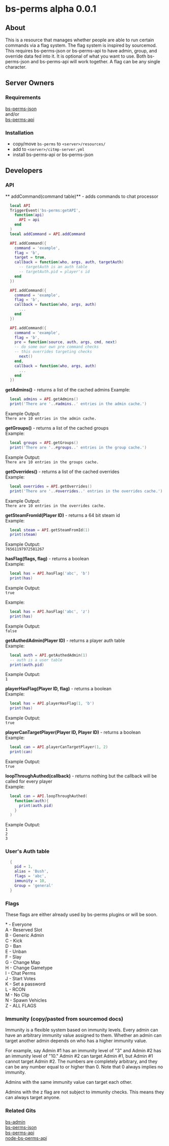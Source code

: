 # bs-perms alpha 0.0.1

## About  
This is a resource that manages whether people are able to run certain commands via a flag system.  The flag system is inspired by sourcemod.  This requires bs-perms-json or bs-perms-api to have admin, group, and override data fed into it.  It is optional of what you want to use.  Both bs-perms-json and bs-perms-api will work together.  A flag can be any single character.  

## Server Owners

### Requirements
[bs-perms-json](https://github.com/busheezy/bs-perms-json)  
and/or  
[bs-perms-api](https://github.com/busheezy/bs-perms-api)  

### Installation
 - copy/move ``bs-perms`` to ``<server>/resources/``
 - add to ``<server>/citmp-server.yml``
 - install bs-perms-api or bs-perms-json

## Developers  

### API  

** addCommand(command table)** - adds commands to chat processor
```Lua
  local API
  TriggerEvent('bs-perms:getAPI',
    function(api)
      API = api
    end
  )
  local addCommand = API.addCommand
```
```Lua
  API.addCommand({
    command = 'example',
    flag = 'b',
    target = true,
    callback = function(who, args, auth, targetAuth)
      -- targetAuth is an auth table
      -- targetAuth.pid = player's id
    end
  })
```
```Lua
  API.addCommand({
    command = 'example',
    flag = 'b',
    callback = function(who, args, auth)
      ...
    end
  })
```
```Lua
  API.addCommand({
    command = 'example',
    flag = 'b',
    pre = function(source, auth, args, cmd, next)
    -- do some our own pre command checks
    -- this overrides targeting checks
      next()
    end,
    callback = function(who, args, auth)
      ...
    end
  })
```

**getAdmins()** - returns a list of the cached admins
Example:  
```Lua
  local admins = API.getAdmins()
  print('There are '..#admins..' entries in the admin cache.')
```
Example Output:  
``There are 10 entries in the admin cache.``


**getGroups()** - returns a list of the cached groups  
Example:  
```Lua
  local groups = API.getGroups()
  print('There are '..#groups..' entries in the group cache.')
```
Example Output:  
``There are 10 entries in the groups cache.``


**getOverrides()** - returns a list of the cached overrides  
Example:  
```Lua
  local overrides = API.getOverrides()
  print('There are '..#overrides..' entries in the overrides cache.')
```
Example Output:  
``There are 10 entries in the overrides cache.``


**getSteamFromId(Player ID)** - returns a 64 bit steam id  
Example:
```Lua
  local steam = API.getSteamFromId(1)
  print(steam)
```
Example Output:  
``76561197972581267``


**hasFlag(flags, flag)** - returns a boolean  
Example:
```Lua
  local has = API.hasFlag('abc', 'b')
  print(has)
```
Example Output:  
``true``


Example:
```Lua
  local has = API.hasFlag('abc', 'z')
  print(has)
```
Example Output:  
``false``


**getAuthedAdmin(Player ID)** - returns a player auth table  
Example:
```Lua
  local auth = API.getAuthedAdmin(1)
  -- auth is a user table
  print(auth.pid)
```
Example Output:  
``1``


**playerHasFlag(Player ID, flag)** - returns a boolean  
Example:
```Lua
  local has = API.playerHasFlag(1, 'b')
  print(has)
```
Example Output:  
``true``


**playerCanTargetPlayer(Player ID, Player ID)** - returns a boolean  
Example:
```Lua
  local can = API.playerCanTargetPlayer(1, 2)
  print(can)
```
Example Output:  
``true``


**loopThroughAuthed(callback<player auth>)** - returns nothing but the callback will be called for every player  
Example:
```Lua
  local can = API.loopThroughAuthed(
    function(auth){
      print(auth.pid)
    }
  )
```
Example Output:  
``1``  
``2``  
``3``

### User's Auth table
```Lua
  {
    pid = 1,
    alias = 'Bush',
    flags = 'abc',
    immunity = 10,
    Group = 'general'
  }
```

### Flags
These flags are either already used by bs-perms plugins or will be soon.

\* - Everyone  
A - Reserved Slot  
B - Generic Admin  
C - Kick  
D - Ban  
E - Unban  
F - Slay  
G - Change Map  
H - Change Gametype  
I - Chat Perms  
J - Start Votes  
K - Set a password  
L - RCON  
M - No Clip  
N - Spawn Vehicles  
Z - ALL FLAGS

### Immunity (copy/pasted from sourcemod docs)
Immunity is a flexible system based on immunity levels. Every admin can have an arbitrary immunity value assigned to them. Whether an admin can target another admin depends on who has a higher immunity value.

For example, say Admin #1 has an immunity level of "3" and Admin #2 has an immunity level of "10." Admin #2 can target Admin #1, but Admin #1 cannot target Admin #2. The numbers are completely arbitrary, and they can be any number equal to or higher than 0. Note that 0 always implies no immunity.

Admins with the same immunity value can target each other.

Admins with the z flag are not subject to immunity checks. This means they can always target anyone.

### Related Gits
[bs-admin](https://github.com/busheezy/bs-admin)   
[bs-perms-json](https://github.com/busheezy/bs-perms-json)  
[bs-perms-api](https://github.com/busheezy/bs-perms-api)  
[node-bs-perms-api](https://github.com/busheezy/node-bs-perms-api)
